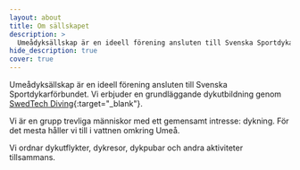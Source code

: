 ```yaml
---
layout: about
title: Om sällskapet
description: >
  Umeådyksällskap är en ideell förening ansluten till Svenska Sportdykarförbundet.
hide_description: true
cover: true
---
```


Umeådyksällskap är en ideell förening ansluten till Svenska Sportdykarförbundet.
Vi erbjuder en grundläggande dykutbildning genom [SwedTech Diving](https://swedtechdiving.se){:target="_blank"}.

Vi är en grupp trevliga människor med ett gemensamt intresse: dykning.
För det mesta håller vi till i vattnen omkring Umeå.

Vi ordnar dykutflykter, dykresor, dykpubar och andra aktiviteter tillsammans.
